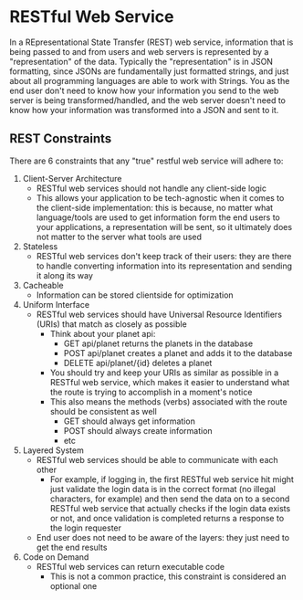 # RESTful Web Service
In a REpresentational State Transfer (REST) web service, information that is being passed to and from users and web servers is represented by a "representation" of the data. Typically the "representation" is in JSON formatting, since JSONs are fundamentally just formatted strings, and just about all programming languages are able to work with Strings. You as the end user don't need to know how your information you send to the web server is being transformed/handled, and the web server doesn't need to know how your information was transformed into a JSON and sent to it. 

## REST Constraints
There are 6 constraints that any "true" restful web service will adhere to:
1. Client-Server Architecture
    - RESTful web services should not handle any client-side logic 
    - This allows your application to be tech-agnostic when it comes to the client-side implementation: this is because, no matter what language/tools are used to get information form the end users to your applications, a representation will be sent, so it ultimately does not matter to the server what tools are used
2. Stateless
    - RESTful web services don't keep track of their users: they are there to handle converting information into its representation and sending it along its way
3. Cacheable
    - Information can be stored clientside for optimization
4. Uniform Interface
    - RESTful web services should have Universal Resource Identifiers (URIs) that match as closely as possible
        - Think about your planet api:
            - GET api/planet returns the planets in the database
            - POST api/planet creates a planet and adds it to the database
            - DELETE api/planet/{id} deletes a planet
        - You should try and keep your URIs as similar as possible in a RESTful web service, which makes it easier to understand what the route is trying to accomplish in a moment's notice
        - This also means the methods (verbs) associated with the route should be consistent as well
            - GET should always get information
            - POST should always create information
            - etc
5. Layered System
    - RESTful web services should be able to communicate with each other
        - For example, if logging in, the first RESTful web service hit might just validate the login data is in the correct format (no illegal characters, for example) and then send the data on to a second RESTful web service that actually checks if the login data exists or not, and once validation is completed returns a response to the login requester
    - End user does not need to be aware of the layers: they just need to get the end results
6. Code on Demand
    - RESTful web services can return executable code 
        - This is not a common practice, this constraint is considered an optional one 
